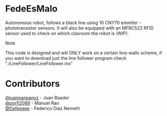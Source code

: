 # FedeEsMalo
 Autonomous robot, follows a black line using 10 CNY70 emmiter - phototransistor sensors. It will also be equipped with an MFRC522 RFID sensor used to check on which clasroom the robot is (WIP).
 
> [!NOTE]
> This code is designed and will ONLY work on a certain line-walls scheme, if you want to download just the line follower program check "./LineFollower/LineFollower.ino"

# Contributors
[@juanpanpanyz](https://github.com/juanpanpanyz) - Juan Baader
<br>
[@porfi2089](https://github.com/porfi2089)       - Manuel Rao
<br>
[@Defeeeee](https://github.com/Defeeeee)         - Federico Diaz Nemeth
